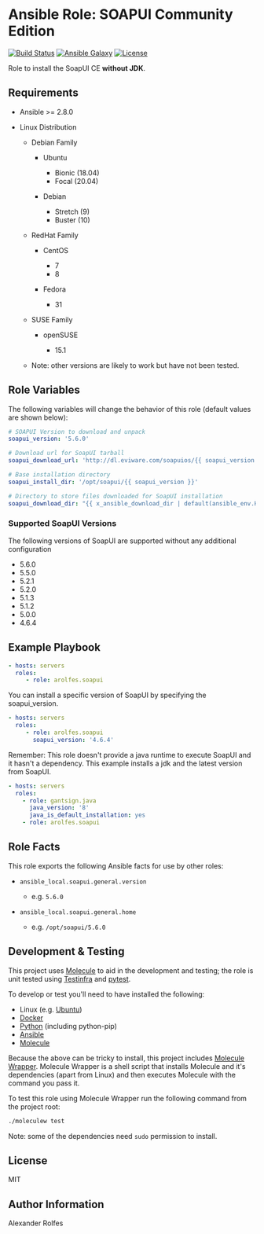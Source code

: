 Ansible Role: SOAPUI Community Edition
======================================

[![Build Status](https://github.com/arolfes/ansible-role-soapui/workflows/molecule%20tests/badge.svg?branch=master)](https://github.com/arolfes/ansible-role-soapui/actions?query=branch%3Amaster+workflow%3A%22molecule+tests%22)
[![Ansible Galaxy](https://img.shields.io/badge/ansible--galaxy-arolfes.soapui-blue.svg)](https://galaxy.ansible.com/arolfes/soapui)
[![License](https://img.shields.io/badge/license-MIT-blue.svg)](https://raw.githubusercontent.com/arolfes/ansible-role-soapui/master/LICENSE)

Role to install the SoapUI CE **without JDK**.

Requirements
------------

* Ansible >= 2.8.0

* Linux Distribution

    * Debian Family

        * Ubuntu

            * Bionic (18.04)
            * Focal (20.04)

        * Debian

            * Stretch (9)
            * Buster (10)

    * RedHat Family

        * CentOS

            * 7
            * 8

        * Fedora

            * 31

    * SUSE Family

        * openSUSE

            * 15.1

    * Note: other versions are likely to work but have not been tested.

Role Variables
--------------

The following variables will change the behavior of this role (default values
are shown below):

```yaml
# SOAPUI Version to download and unpack
soapui_version: '5.6.0'

# Download url for SoapUI tarball
soapui_download_url: 'http://dl.eviware.com/soapuios/{{ soapui_version }}'

# Base installation directory
soapui_install_dir: '/opt/soapui/{{ soapui_version }}'

# Directory to store files downloaded for SoapUI installation
soapui_download_dir: "{{ x_ansible_download_dir | default(ansible_env.HOME + '/.ansible/tmp/downloads') }}"
```

### Supported SoapUI Versions

The following versions of SoapUI are supported without any additional configuration

* 5.6.0
* 5.5.0
* 5.2.1
* 5.2.0
* 5.1.3
* 5.1.2
* 5.0.0
* 4.6.4

Example Playbook
----------------

```yaml
- hosts: servers
  roles:
     - role: arolfes.soapui
```
You can install a specific version of SoapUI by specifying the soapui_version.
```yaml
- hosts: servers
  roles:
     - role: arolfes.soapui
       soapui_version: '4.6.4'
```
Remember: This role doesn't provide a java runtime to execute SoapUI and it hasn't a dependency. 
This example installs a jdk and the latest version from SoapUI.
```yaml
- hosts: servers
  roles:
    - role: gantsign.java
      java_version: '8'
      java_is_default_installation: yes
    - role: arolfes.soapui
```


Role Facts
----------

This role exports the following Ansible facts for use by other roles:

* `ansible_local.soapui.general.version`

    * e.g. `5.6.0`

* `ansible_local.soapui.general.home`

    * e.g. `/opt/soapui/5.6.0`

Development & Testing
---------------------

This project uses [Molecule](http://molecule.readthedocs.io/) to aid in the
development and testing; the role is unit tested using
[Testinfra](http://testinfra.readthedocs.io/) and
[pytest](http://docs.pytest.org/).

To develop or test you'll need to have installed the following:

* Linux (e.g. [Ubuntu](http://www.ubuntu.com/))
* [Docker](https://www.docker.com/)
* [Python](https://www.python.org/) (including python-pip)
* [Ansible](https://www.ansible.com/)
* [Molecule](http://molecule.readthedocs.io/)

Because the above can be tricky to install, this project includes
[Molecule Wrapper](https://github.com/gantsign/molecule-wrapper). Molecule
Wrapper is a shell script that installs Molecule and it's dependencies (apart
from Linux) and then executes Molecule with the command you pass it.

To test this role using Molecule Wrapper run the following command from the
project root:

```bash
./moleculew test
```

Note: some of the dependencies need `sudo` permission to install.

License
-------

MIT

Author Information
------------------

Alexander Rolfes




